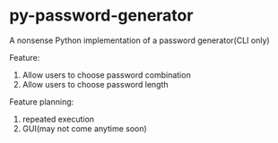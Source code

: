 # py-password-generator
A nonsense Python implementation of a password generator(CLI only)

Feature:
1. Allow users to choose password combination
2. Allow users to choose password length

Feature planning:
1. repeated execution
2. GUI(may not come anytime soon)
